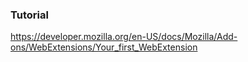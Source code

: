 
### Tutorial 
https://developer.mozilla.org/en-US/docs/Mozilla/Add-ons/WebExtensions/Your_first_WebExtension
